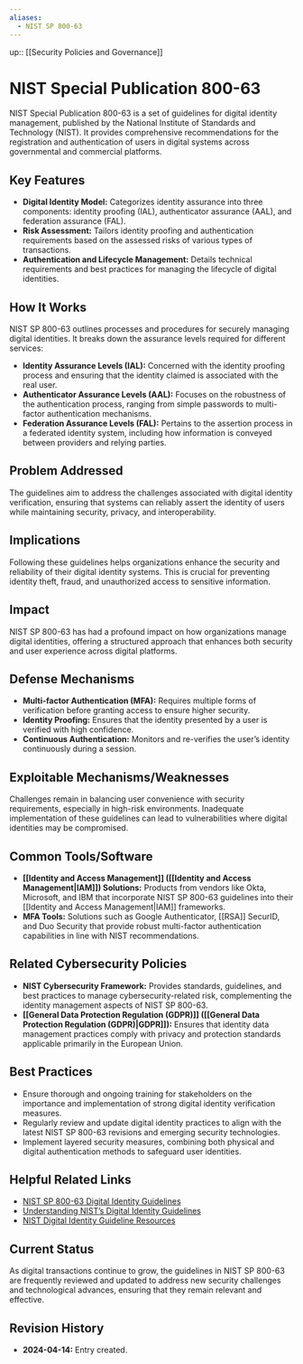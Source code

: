 ```yaml
---
aliases:
  - NIST SP 800-63
---
```


up:: [[Security Policies and Governance]]
# NIST Special Publication 800-63

NIST Special Publication 800-63 is a set of guidelines for digital identity management, published by the National Institute of Standards and Technology (NIST). It provides comprehensive recommendations for the registration and authentication of users in digital systems across governmental and commercial platforms.

## Key Features

- **Digital Identity Model:** Categorizes identity assurance into three components: identity proofing (IAL), authenticator assurance (AAL), and federation assurance (FAL).
- **Risk Assessment:** Tailors identity proofing and authentication requirements based on the assessed risks of various types of transactions.
- **Authentication and Lifecycle Management:** Details technical requirements and best practices for managing the lifecycle of digital identities.

## How It Works

NIST SP 800-63 outlines processes and procedures for securely managing digital identities. It breaks down the assurance levels required for different services:
- **Identity Assurance Levels (IAL):** Concerned with the identity proofing process and ensuring that the identity claimed is associated with the real user.
- **Authenticator Assurance Levels (AAL):** Focuses on the robustness of the authentication process, ranging from simple passwords to multi-factor authentication mechanisms.
- **Federation Assurance Levels (FAL):** Pertains to the assertion process in a federated identity system, including how information is conveyed between providers and relying parties.

## Problem Addressed

The guidelines aim to address the challenges associated with digital identity verification, ensuring that systems can reliably assert the identity of users while maintaining security, privacy, and interoperability.

## Implications

Following these guidelines helps organizations enhance the security and reliability of their digital identity systems. This is crucial for preventing identity theft, fraud, and unauthorized access to sensitive information.

## Impact

NIST SP 800-63 has had a profound impact on how organizations manage digital identities, offering a structured approach that enhances both security and user experience across digital platforms.

## Defense Mechanisms

- **Multi-factor Authentication (MFA):** Requires multiple forms of verification before granting access to ensure higher security.
- **Identity Proofing:** Ensures that the identity presented by a user is verified with high confidence.
- **Continuous Authentication:** Monitors and re-verifies the user’s identity continuously during a session.

## Exploitable Mechanisms/Weaknesses

Challenges remain in balancing user convenience with security requirements, especially in high-risk environments. Inadequate implementation of these guidelines can lead to vulnerabilities where digital identities may be compromised.

## Common Tools/Software

- **[[Identity and Access Management]] ([[Identity and Access Management|IAM]]) Solutions:** Products from vendors like Okta, Microsoft, and IBM that incorporate NIST SP 800-63 guidelines into their [[Identity and Access Management|IAM]] frameworks.
- **MFA Tools:** Solutions such as Google Authenticator, [[RSA]] SecurID, and Duo Security that provide robust multi-factor authentication capabilities in line with NIST recommendations.

## Related Cybersecurity Policies

- **NIST Cybersecurity Framework:** Provides standards, guidelines, and best practices to manage cybersecurity-related risk, complementing the identity management aspects of NIST SP 800-63.
- **[[General Data Protection Regulation (GDPR)]] ([[General Data Protection Regulation (GDPR)|GDPR]]):** Ensures that identity data management practices comply with privacy and protection standards applicable primarily in the European Union.

## Best Practices

- Ensure thorough and ongoing training for stakeholders on the importance and implementation of strong digital identity verification measures.
- Regularly review and update digital identity practices to align with the latest NIST SP 800-63 revisions and emerging security technologies.
- Implement layered security measures, combining both physical and digital authentication methods to safeguard user identities.

## Helpful Related Links

- [NIST SP 800-63 Digital Identity Guidelines](https://csrc.nist.gov/publications/detail/sp/800-63/3/final)
- [Understanding NIST’s Digital Identity Guidelines](https://www.nist.gov/itl/applied-cybersecurity/tig/back-basics-understanding-nist-digital-identity-guidelines)
- [NIST Digital Identity Guideline Resources](https://pages.nist.gov/800-63-FAQ/)

## Current Status

As digital transactions continue to grow, the guidelines in NIST SP 800-63 are frequently reviewed and updated to address new security challenges and technological advances, ensuring that they remain relevant and effective.

## Revision History

- **2024-04-14:** Entry created.

